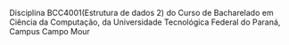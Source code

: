 Disciplina BCC4001(Estrutura de dados 2) do Curso de Bacharelado em Ciência da Computação, da Universidade Tecnológica Federal do Paraná, Campus Campo Mour
